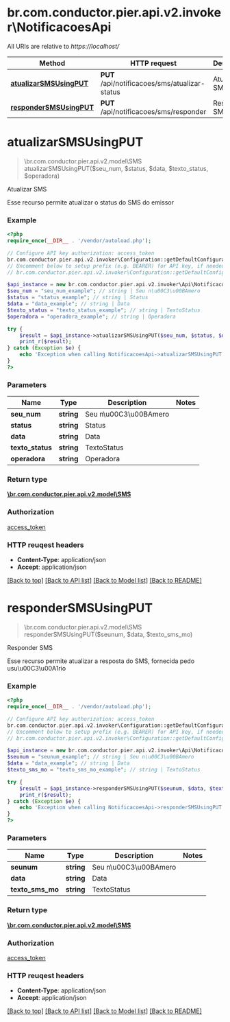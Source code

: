 # br.com.conductor.pier.api.v2.invoker\NotificacoesApi

All URIs are relative to *https://localhost/*

Method | HTTP request | Description
------------- | ------------- | -------------
[**atualizarSMSUsingPUT**](NotificacoesApi.md#atualizarSMSUsingPUT) | **PUT** /api/notificacoes/sms/atualizar-status | Atualizar SMS
[**responderSMSUsingPUT**](NotificacoesApi.md#responderSMSUsingPUT) | **PUT** /api/notificacoes/sms/responder | Responder SMS


# **atualizarSMSUsingPUT**
> \br.com.conductor.pier.api.v2.model\SMS atualizarSMSUsingPUT($seu_num, $status, $data, $texto_status, $operadora)

Atualizar SMS

Esse recurso permite atualizar o status do SMS do emissor

### Example 
```php
<?php
require_once(__DIR__ . '/vendor/autoload.php');

// Configure API key authorization: access_token
br.com.conductor.pier.api.v2.invoker\Configuration::getDefaultConfiguration()->setApiKey('access_token', 'YOUR_API_KEY');
// Uncomment below to setup prefix (e.g. BEARER) for API key, if needed
// br.com.conductor.pier.api.v2.invoker\Configuration::getDefaultConfiguration()->setApiKeyPrefix('access_token', 'BEARER');

$api_instance = new br.com.conductor.pier.api.v2.invoker\Api\NotificacoesApi();
$seu_num = "seu_num_example"; // string | Seu n\u00C3\u00BAmero
$status = "status_example"; // string | Status
$data = "data_example"; // string | Data
$texto_status = "texto_status_example"; // string | TextoStatus
$operadora = "operadora_example"; // string | Operadora

try { 
    $result = $api_instance->atualizarSMSUsingPUT($seu_num, $status, $data, $texto_status, $operadora);
    print_r($result);
} catch (Exception $e) {
    echo 'Exception when calling NotificacoesApi->atualizarSMSUsingPUT: ', $e->getMessage(), "\n";
}
?>
```

### Parameters

Name | Type | Description  | Notes
------------- | ------------- | ------------- | -------------
 **seu_num** | **string**| Seu n\u00C3\u00BAmero | 
 **status** | **string**| Status | 
 **data** | **string**| Data | 
 **texto_status** | **string**| TextoStatus | 
 **operadora** | **string**| Operadora | 

### Return type

[**\br.com.conductor.pier.api.v2.model\SMS**](SMS.md)

### Authorization

[access_token](../README.md#access_token)

### HTTP reuqest headers

 - **Content-Type**: application/json
 - **Accept**: application/json

[[Back to top]](#) [[Back to API list]](../README.md#documentation-for-api-endpoints) [[Back to Model list]](../README.md#documentation-for-models) [[Back to README]](../README.md)

# **responderSMSUsingPUT**
> \br.com.conductor.pier.api.v2.model\SMS responderSMSUsingPUT($seunum, $data, $texto_sms_mo)

Responder SMS

Esse recurso permite atualizar a resposta do SMS, fornecida pedo usu\u00C3\u00A1rio

### Example 
```php
<?php
require_once(__DIR__ . '/vendor/autoload.php');

// Configure API key authorization: access_token
br.com.conductor.pier.api.v2.invoker\Configuration::getDefaultConfiguration()->setApiKey('access_token', 'YOUR_API_KEY');
// Uncomment below to setup prefix (e.g. BEARER) for API key, if needed
// br.com.conductor.pier.api.v2.invoker\Configuration::getDefaultConfiguration()->setApiKeyPrefix('access_token', 'BEARER');

$api_instance = new br.com.conductor.pier.api.v2.invoker\Api\NotificacoesApi();
$seunum = "seunum_example"; // string | Seu n\u00C3\u00BAmero
$data = "data_example"; // string | Data
$texto_sms_mo = "texto_sms_mo_example"; // string | TextoStatus

try { 
    $result = $api_instance->responderSMSUsingPUT($seunum, $data, $texto_sms_mo);
    print_r($result);
} catch (Exception $e) {
    echo 'Exception when calling NotificacoesApi->responderSMSUsingPUT: ', $e->getMessage(), "\n";
}
?>
```

### Parameters

Name | Type | Description  | Notes
------------- | ------------- | ------------- | -------------
 **seunum** | **string**| Seu n\u00C3\u00BAmero | 
 **data** | **string**| Data | 
 **texto_sms_mo** | **string**| TextoStatus | 

### Return type

[**\br.com.conductor.pier.api.v2.model\SMS**](SMS.md)

### Authorization

[access_token](../README.md#access_token)

### HTTP reuqest headers

 - **Content-Type**: application/json
 - **Accept**: application/json

[[Back to top]](#) [[Back to API list]](../README.md#documentation-for-api-endpoints) [[Back to Model list]](../README.md#documentation-for-models) [[Back to README]](../README.md)

